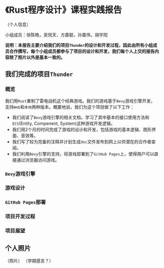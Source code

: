 # 《Rust程序设计》课程实践报告

（个人信息）

小组成员：徐陈皓，吴悦天，方嘉聪，孙嘉伟，胡宇阳

**说明：本报告主要介绍我们的项目`Thunder`的设计和开发过程，因此由所有小组成员合作撰写，每个小组成员都参与了项目的设计和开发，我们每个人上交的报告内容除了照片以外是基本一致的。**

## 我们完成的项目`Thunder`

### 概览

我们用`Rust`重制了雷电战机这个经典游戏。我们的游戏基于`Bevy`游戏引擎开发，支持`Web`和`本地`两种版本。概要地说，我们为这个项目做了以下工作：

- 我们阅读了`Bevy`游戏引擎的相关文档，学习了其中基本的接口使用方法和`ECS`(Entity, Compenent, System)这种游戏开发逻辑。
- 我们用2个月的时间完成了游戏的设计和开发，包括游戏的基本逻辑、图形界面、音效等。
- 我们写了较为完备的注释并计划生成`doc`文件发布到网上以供潜在的合作者查阅。
- 我们利用`Bevy`引擎的支持，将游戏部署到了`GitHub Pages`上，使得用户可以直接通过浏览器访问游戏。

### `Bevy`游戏引擎

### 游戏设计

### `GitHub Pages`部署

### 项目开发过程

### 项目展望

## 个人照片

（照片）
（学期感言？）